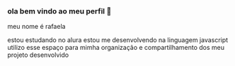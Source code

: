 ### ola bem vindo ao meu perfil 🍒

meu nome é rafaela

estou estudando no alura
estou me desenvolvendo na linguagem javascript
utilizo esse espaço para mimha organização e compartilhamento dos meu projeto desenvolvido 

